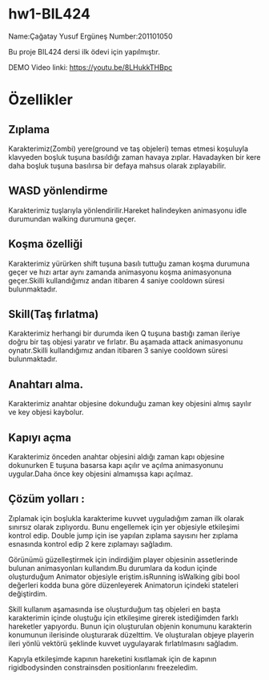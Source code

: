 # hw1-BIL424
Name:Çağatay Yusuf Ergüneş
Number:201101050

Bu proje BIL424 dersi ilk ödevi için yapılmıştır.

DEMO Video linki: https://youtu.be/8LHukkTHBpc

# Özellikler
## Zıplama
Karakterimiz(Zombi) yere(ground ve taş objeleri) temas etmesi koşuluyla klavyeden boşluk tuşuna basıldığı zaman havaya zıplar. Havadayken bir kere daha boşluk tuşuna basılırsa bir defaya mahsus olarak zıplayabilir.

## WASD yönlendirme
Karakterimiz tuşlarıyla yönlendirilir.Hareket halindeyken animasyonu idle durumundan walking durumuna geçer.

## Koşma özelliği
Karakterimiz yürürken shift tuşuna basılı tuttuğu zaman koşma durumuna geçer ve hızı artar aynı zamanda animasyonu koşma animasyonuna geçer.Skilli kullandığımız andan itibaren 4 saniye cooldown süresi bulunmaktadır.

## Skill(Taş fırlatma)
Karakterimiz herhangi bir durumda iken Q tuşuna bastığı zaman ileriye doğru bir taş objesi yaratır ve fırlatır. Bu aşamada attack animasyonunu oynatır.Skilli kullandığımız andan itibaren 3 saniye cooldown süresi bulunmaktadır.

## Anahtarı alma.
Karakterimiz anahtar objesine dokunduğu zaman key objesini almış sayılır ve key objesi kaybolur.

## Kapıyı açma
Karakterimiz önceden anahtar objesini aldığı zaman kapı objesine dokunurken E tuşuna basarsa kapı açılır ve açılma animasyonunu uygular.Daha önce key objesini almamışsa kapı açılmaz.


## Çözüm yolları :
Zıplamak için boşlukla karakterime kuvvet uyguladığım zaman ilk olarak sınırsız olarak zıplıyordu. Bunu engellemek için yer objesiyle etkileşimi kontrol edip. Double jump için ise yapılan zıplama sayısını her zıplama esnasında kontrol edip 2 kere zıplamayı sağladım.

Görünümü güzelleştirmek için indirdiğim player objesinin assetlerinde bulunan animasyonları kullandım.Bu durumlara da kodun içinde oluşturduğum Animator objesiyle eriştim.isRunning isWalking gibi bool değerleri kodda buna göre düzenleyerek Animatorun içindeki stateleri değiştirdim.

Skill kullanım aşamasında ise oluşturduğum taş objeleri en başta karakterimin içinde oluştuğu için etkileşime girerek istediğimden farklı hareketler yapıyordu. Bunun için oluşturulan objenin konumunu karakterin konumunun ilerisinde oluşturarak düzelttim. Ve oluşturalan objeye playerin ileri yönlü vektörü şeklinde kuvvet uygulayarak fırlatılmasını sağladım.

Kapıyla etkileşimde kapının hareketini kısıtlamak için de kapının rigidbodysinden constrainsden positionlarını freezeledim.
